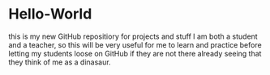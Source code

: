 # Hello-World
this is my new GitHub repositiory for projects and stuff
I am both a student and a teacher, so this will be very useful for me to learn and practice before letting my students loose on GitHub if they are not there already seeing that they think of me as a dinasaur. 
